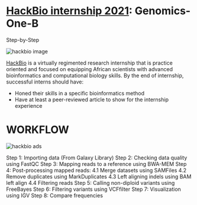 # [HackBio internship 2021](https://thehackbio.com/): Genomics-One-B
Step-by-Step 

![hackbio image](https://media-exp1.licdn.com/dms/image/C561BAQHKcVQGbcedOA/company-background_10000/0/1598491473588?e=2159024400&v=beta&t=rxECjvQ_YSc28Dn0n9YOtDoFFmvXjatRiqc__C2mpU0)

[HackBio](https://thehackbio.com/) is a virtually regimented research internship that is practice oriented and focused on equipping African scientists with advanced bioinformatics and computational biology skills. By the end of internship, successful interns should have:
- Honed their skills in a specific bioinformatics method
- Have at least a peer-reviewed article to show for the internship experience

#  WORKFLOW
![hackbio ads](https://files.slack.com/files-pri/T025KDN24L8-F02BU09HMJM/project_design__genomics_1b_.png)






Step 1: Importing data (From Galaxy Library)
Step 2: Checking data quality using FastQC
Step 3: Mapping reads to a reference using BWA-MEM
Step 4: Post-processing mapped reads:
             4.1 Merge datasets using SAMFiles
             4.2 Remove duplicates using MarkDuplicates
             4.3 Left aligning indels using BAM left align
             4.4 Filtering reads 
Step 5: Calling non-diploid variants using FreeBayes
Step 6: Filtering variants using VCFfilter
Step 7: Visualization using IGV
Step 8: Compare frequencies

